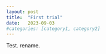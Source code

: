 ```yaml
---
layout: post
title:  "First trial"
date:   2023-09-03
#categories: [category1, category2]
---
```

Test. rename. 
